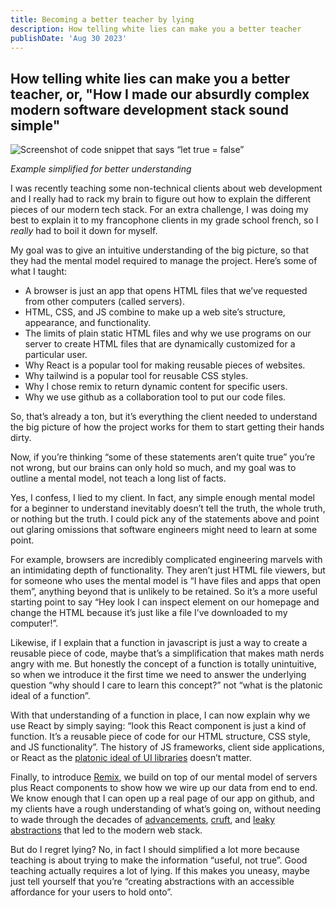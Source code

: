 ```yaml
---
title: Becoming a better teacher by lying
description: How telling white lies can make you a better teacher
publishDate: 'Aug 30 2023'
---
```


## How telling white lies can make you a better teacher, or, "How I made our absurdly complex modern software development stack sound simple"

![Screenshot of code snippet that says “let true = false”](https://cdn-images-1.medium.com/max/1600/1*lZhzHRahNuc8Y0KDusE3Vg.png)

_Example simplified for better understanding_

I was recently teaching some non-technical clients about web development and I really had to rack my brain to figure out how to explain the different pieces of our modern tech stack. For an extra challenge, I was doing my best to explain it to my francophone clients in my grade school french, so I _really_ had to boil it down for myself.

My goal was to give an intuitive understanding of the big picture, so that they had the mental model required to manage the project. Here’s some of what I taught:

- A browser is just an app that opens HTML files that we’ve requested from other computers (called servers).
- HTML, CSS, and JS combine to make up a web site’s structure, appearance, and functionality.
- The limits of plain static HTML files and why we use programs on our server to create HTML files that are dynamically customized for a particular user.
- Why React is a popular tool for making reusable pieces of websites.
- Why tailwind is a popular tool for reusable CSS styles.
- Why I chose remix to return dynamic content for specific users.
- Why we use github as a collaboration tool to put our code files.

So, that’s already a ton, but it’s everything the client needed to understand the big picture of how the project works for them to start getting their hands dirty.

Now, if you’re thinking “some of these statements aren’t quite true” you’re not wrong, but our brains can only hold so much, and my goal was to outline a mental model, not teach a long list of facts.

Yes, I confess, I lied to my client. In fact, any simple enough mental model for a beginner to understand inevitably doesn’t tell the truth, the whole truth, or nothing but the truth. I could pick any of the statements above and point out glaring omissions that software engineers might need to learn at some point.

For example, browsers are incredibly complicated engineering marvels with an intimidating depth of functionality. They aren’t just HTML file viewers, but for someone who uses the mental model is “I have files and apps that open them”, anything beyond that is unlikely to be retained. So it’s a more useful starting point to say “Hey look I can inspect element on our homepage and change the HTML because it’s just like a file I’ve downloaded to my computer!”.

Likewise, if I explain that a function in javascript is just a way to create a reusable piece of code, maybe that’s a simplification that makes math nerds angry with me. But honestly the concept of a function is totally unintuitive, so when we introduce it the first time we need to answer the underlying question “why should I care to learn this concept?” not “what is the platonic ideal of a function”.

With that understanding of a function in place, I can now explain why we use React by simply saying: “look this React component is just a kind of function. It’s a reusable piece of code for our HTML structure, CSS style, and JS functionality”. The history of JS frameworks, client side applications, or React as the [platonic ideal of UI libraries](https://rauchg.com/2015/pure-ui) doesn’t matter.

Finally, to introduce [Remix](https://remix.run/docs/en/main/pages/technical-explanation), we build on top of our mental model of servers plus React components to show how we wire up our data from end to end. We know enough that I can open up a real page of our app on github, and my clients have a rough understanding of what’s going on, without needing to wade through the decades of [advancements](https://en.wikipedia.org/wiki/ECMAScript_version_history), [cruft](https://www.oreilly.com/library/view/javascript-the-good/9780596517748/), and [leaky abstractions](https://www.joelonsoftware.com/2002/11/11/the-law-of-leaky-abstractions/) that led to the modern web stack.

But do I regret lying? No, in fact I should simplified a lot more because teaching is about trying to make the information “useful, not true”. Good teaching actually requires a lot of lying. If this makes you uneasy, maybe just tell yourself that you’re “creating abstractions with an accessible affordance for your users to hold onto”.
